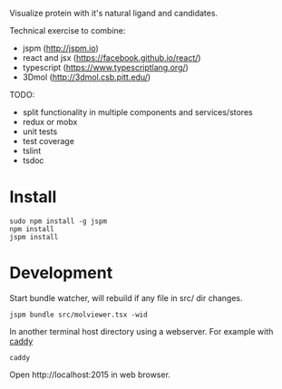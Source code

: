 Visualize protein with it's natural ligand and candidates.

Technical exercise to combine:

* jspm (http://jspm.io)
* react and jsx (https://facebook.github.io/react/)
* typescript (https://www.typescriptlang.org/)
* 3Dmol (http://3dmol.csb.pitt.edu/)

TODO:

* split functionality in multiple components and services/stores
* redux or mobx
* unit tests
* test coverage
* tslint
* tsdoc

# Install

```
sudo npm install -g jspm
npm install
jspm install
```

# Development

Start bundle watcher, will rebuild if any file in src/ dir changes.
```
jspm bundle src/molviewer.tsx -wid
```
In another terminal host directory using a webserver. For example with [caddy](https://caddyserver.com/)
```
caddy
```
Open http://localhost:2015 in web browser.
